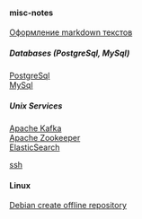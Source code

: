 #### misc-notes
[Оформление markdown текстов](./tools/markdown.txt)


##### Databases (PostgreSql, MySql)</br>
[PostgreSql](./databases/postgresql.md)</br>
[MySql](./databases/mysql.md)</br>

##### Unix Services </br>
[Apache Kafka](./unix_services/apache_kafka.md) </br>
[Apache Zookeeper](./unix_services/apache_zookeeper.md)</br>
[ElasticSearch](./unix_services/elasticsearch.md)</br>

[ssh](./unix_services/ssh.md)</br>

#### Linux </br>
[Debian create offline repository](./linux/debian_offline_repository.md) </br>
